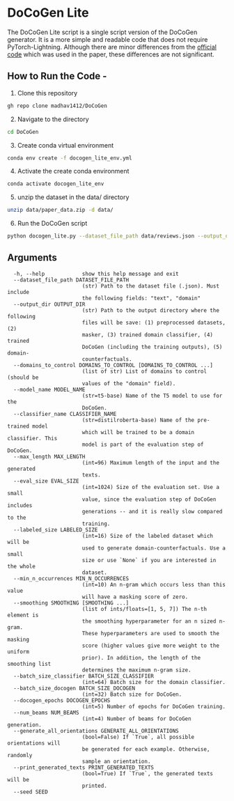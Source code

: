 # DoCoGen Lite
<a name="lite"/>

The DoCoGen Lite script is a single script version of the DoCoGen generator.
It is a more simple and readable code that does not require PyTorch-Lightning.
Although there are minor differences from the [official code](#paper_code) which was used in the paper,
these differences are not significant.

## How to Run the Code - 
1. Clone this repository 
```bash
gh repo clone madhav1412/DoCoGen
```

2. Navigate to the directory
```bash
cd DoCoGen
```
3. Create conda virtual environment
```bash
conda env create -f docogen_lite_env.yml
```
4. Activate the create conda environment
```bash
conda activate docogen_lite_env
```
5. unzip the dataset in the data/ directory
```bash
unzip data/paper_data.zip -d data/
```
6. Run the DoCoGen script
```bash
python docogen_lite.py --dataset_file_path data/reviews.json --output_dir path/to/output_dir --domains_to_control airline dvd electronics kitchen
```


## Arguments

```text
  -h, --help            show this help message and exit
  --dataset_file_path DATASET_FILE_PATH
                        (str) Path to the dataset file (.json). Must include
                        the following fields: "text", "domain"
  --output_dir OUTPUT_DIR
                        (str) Path to the output directory where the following
                        files will be save: (1) preprocessed datasets, (2)
                        masker, (3) trained domain classifier, (4) trained
                        DoCoGen (including the training outputs), (5) domain-
                        counterfactuals.
  --domains_to_control DOMAINS_TO_CONTROL [DOMAINS_TO_CONTROL ...]
                        (list of str) List of domains to control (should be
                        values of the "domain" field).
  --model_name MODEL_NAME
                        (str=t5-base) Name of the T5 model to use for the
                        DoCoGen.
  --classifier_name CLASSIFIER_NAME
                        (str=distilroberta-base) Name of the pre-trained model
                        which will be trained to be a domain classifier. This
                        model is part of the evaluation step of DoCoGen.
  --max_length MAX_LENGTH
                        (int=96) Maximum length of the input and the generated
                        texts.
  --eval_size EVAL_SIZE
                        (int=1024) Size of the evaluation set. Use a small
                        value, since the evaluation step of DoCoGen includes
                        generations -- and it is really slow compared to the
                        training.
  --labeled_size LABELED_SIZE
                        (int=16) Size of the labeled dataset which will be
                        used to generate domain-counterfactuals. Use a small
                        size or use `None` if you are interested in the whole
                        dataset.
  --min_n_occurrences MIN_N_OCCURRENCES
                        (int=10) An n-gram which occurs less than this value
                        will have a masking score of zero.
  --smoothing SMOOTHING [SMOOTHING ...]
                        (list of ints/floats=[1, 5, 7]) The n-th element is
                        the smoothing hyperparameter for an n sized n-gram.
                        These hyperparameters are used to smooth the masking
                        score (higher values give more weight to the uniform
                        prior). In addition, the length of the smoothing list
                        determines the maximum n-gram size.
  --batch_size_classifier BATCH_SIZE_CLASSIFIER
                        (int=64) Batch size for the domain classifier.
  --batch_size_docogen BATCH_SIZE_DOCOGEN
                        (int=32) Batch size for DoCoGen.
  --docogen_epochs DOCOGEN_EPOCHS
                        (int=5) Number of epochs for DoCoGen training.
  --num_beams NUM_BEAMS
                        (int=4) Number of beams for DoCoGen generation.
  --generate_all_orientations GENERATE_ALL_ORIENTATIONS
                        (bool=False) If `True`, all possible orientations will
                        be generated for each example. Otherwise, randomly
                        sample an orientation.
  --print_generated_texts PRINT_GENERATED_TEXTS
                        (bool=True) If `True`, the generated texts will be
                        printed.
  --seed SEED
```
